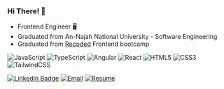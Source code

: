 ### Hi There! 👋



- Frontend Engineer 🖥️
- Graduated from An-Najah National University - Software Engineering
- Graduated from [Recoded](https://www.re-coded.com) Frontend bootcamp
  
![JavaScript](https://img.shields.io/badge/javascript-%23323330.svg?style=for-the-badge&logo=javascript&logoColor=%23F7DF1E)
![TypeScript](https://img.shields.io/badge/typescript-%23007ACC.svg?style=for-the-badge&logo=typescript&logoColor=white)
![Angular](https://img.shields.io/badge/angular-%23DD0031.svg?style=for-the-badge&logo=angular&logoColor=white)
![React](https://img.shields.io/badge/react-%2320232a.svg?style=for-the-badge&logo=react&logoColor=%2361DAFB)
![HTML5](https://img.shields.io/badge/html5-%23E34F26.svg?style=for-the-badge&logo=html5&logoColor=white)
![CSS3](https://img.shields.io/badge/css3-%231572B6.svg?style=for-the-badge&logo=css3&logoColor=white)
![TailwindCSS](https://img.shields.io/badge/tailwindcss-%2338B2AC.svg?style=for-the-badge&logo=tailwind-css&logoColor=white)


[![Linkedin Badge](https://img.shields.io/badge/-AyaMarmash-blue?style=flat-square&logo=Linkedin&logoColor=white&link=https://www.linkedin.com/in/ayamarmash/)](https://www.linkedin.com/in/ayamarmash/)
[![Email](https://img.shields.io/badge/Microsoft_Outlook-0078D4?style=flat-square&logo=microsoft-outlook&logoColor=white)](mailto:amarmash@outlook.com)
[![Resume](https://img.shields.io/badge/Resume-0078D4?style=flat-square&logo=pdf&logoColor=white)](Aya-Marmash-FlowCV-Resume-20231221.pdf)
